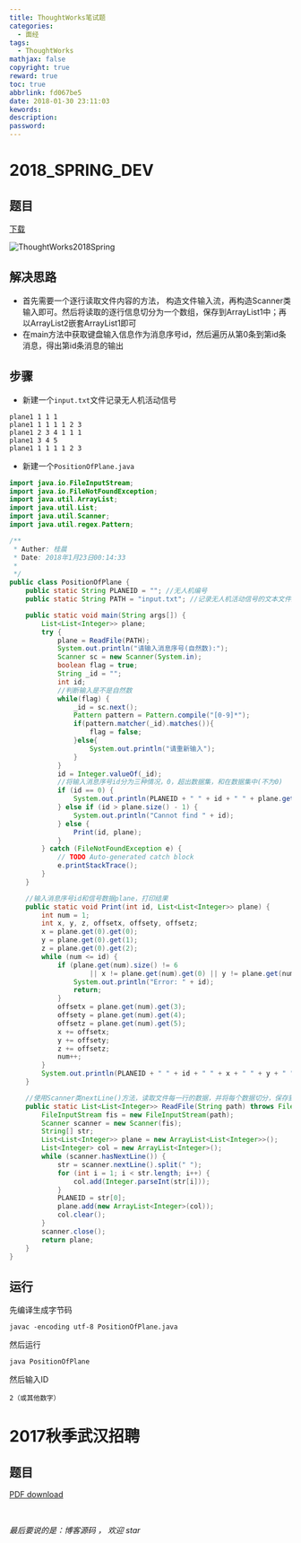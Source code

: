 ```yaml
---
title: ThoughtWorks笔试题
categories:
  - 面经
tags:
  - ThoughtWorks
mathjax: false
copyright: true
reward: true
toc: true
abbrlink: fd067be5
date: 2018-01-30 23:11:03
kewords:
description:
password:
---
```


# 2018_SPRING_DEV

## 题目

[下载](http://ouat6a0as.bkt.clouddn.com/2018_SPRING_DEV.pdf)

![ThoughtWorks2018Spring](http://ouat6a0as.bkt.clouddn.com/ThoughtWorks2018Spring.png)

## 解决思路

- 首先需要一个逐行读取文件内容的方法， 构造文件输入流，再构造Scanner类输入即可。然后将读取的逐行信息切分为一个数组，保存到ArrayList1中；再以ArrayList2嵌套ArrayList1即可
- 在main方法中获取键盘输入信息作为消息序号id，然后遍历从第0条到第id条消息，得出第id条消息的输出

## 步骤

* 新建一个`input.txt`文件记录无人机活动信号

```
plane1 1 1 1
plane1 1 1 1 1 2 3
plane1 2 3 4 1 1 1
plane1 3 4 5
plane1 1 1 1 1 2 3
```

* 新建一个`PositionOfPlane.java`

```java
import java.io.FileInputStream;
import java.io.FileNotFoundException;
import java.util.ArrayList;
import java.util.List;
import java.util.Scanner;
import java.util.regex.Pattern;

/**
 * Auther: 桂晨
 * Date: 2018年1月23日00:14:33
 * 
 */
public class PositionOfPlane {
	public static String PLANEID = ""; //无人机编号
	public static String PATH = "input.txt"; //记录无人机活动信号的文本文件路径

	public static void main(String args[]) {
		List<List<Integer>> plane;
		try {
			plane = ReadFile(PATH);
			System.out.println("请输入消息序号(自然数):");
			Scanner sc = new Scanner(System.in);
			boolean flag = true;
			String _id = "";
			int id;
			//判断输入是不是自然数
			while(flag) {
				_id = sc.next();
				Pattern pattern = Pattern.compile("[0-9]*");
				if(pattern.matcher(_id).matches()){
					flag = false;
				}else{
					System.out.println("请重新输入");
				}
			}
			id = Integer.valueOf(_id);
			//将输入消息序号id分为三种情况，0，超出数据集，和在数据集中(不为0)
			if (id == 0) {
				System.out.println(PLANEID + " " + id + " " + plane.get(0).get(0) + " " + plane.get(0).get(1) + " " + plane.get(0).get(2));
			} else if (id > plane.size() - 1) {
				System.out.println("Cannot find " + id);
			} else {
				Print(id, plane);
			}
		} catch (FileNotFoundException e) {
			// TODO Auto-generated catch block
			e.printStackTrace();
		}
	}

	//输入消息序号id和信号数据plane，打印结果
	public static void Print(int id, List<List<Integer>> plane) {
		int num = 1;
		int x, y, z, offsetx, offsety, offsetz;
		x = plane.get(0).get(0);
		y = plane.get(0).get(1);
		z = plane.get(0).get(2);
		while (num <= id) {
			if (plane.get(num).size() != 6
					|| x != plane.get(num).get(0) || y != plane.get(num).get(1) || z != plane.get(num).get(2)) {
				System.out.println("Error: " + id);
				return;
			}
			offsetx = plane.get(num).get(3);
			offsety = plane.get(num).get(4);
			offsetz = plane.get(num).get(5);
			x += offsetx;
			y += offsety;
			z += offsetz;
			num++;
		}
		System.out.println(PLANEID + " " + id + " " + x + " " + y + " " + z);
	}

	//使用Scanner类nextLine()方法，读取文件每一行的数据，并将每个数据切分，保存到List<List<>>的嵌套集合(动态二维数组)中
	public static List<List<Integer>> ReadFile(String path) throws FileNotFoundException {
		FileInputStream fis = new FileInputStream(path);
		Scanner scanner = new Scanner(fis);
		String[] str;
		List<List<Integer>> plane = new ArrayList<List<Integer>>();
		List<Integer> col = new ArrayList<Integer>();
		while (scanner.hasNextLine()) {
			str = scanner.nextLine().split(" ");
			for (int i = 1; i < str.length; i++) {
				col.add(Integer.parseInt(str[i]));
			}
			PLANEID = str[0];
			plane.add(new ArrayList<Integer>(col));
			col.clear();
		}
		scanner.close();
		return plane;
	}
}

```

## 运行

先编译生成字节码

```
javac -encoding utf-8 PositionOfPlane.java
```

然后运行

```
java PositionOfPlane
```

然后输入ID

```
2（或其他数字）
```

# 2017秋季武汉招聘

## 题目

[PDF download](https://ws4.sinaimg.cn/large/006tKfTcgy1fog487gbuyj30oy0xcwpv.jpg)

<br>
<p id="div-border-top-green"><i>最后要说的是：博客源码 ， 欢迎 star</i></p>


